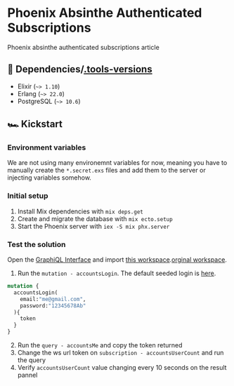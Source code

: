 # Phoenix Absinthe Authenticated Subscriptions

Phoenix absinthe authenticated subscriptions article

## 🚧 Dependencies/[.tools-versions](https://www.mitchellhanberg.com/post/2017/10/05/installing-erlang-and-elixir-using-asdf/)

- Elixir (`~> 1.10`)
- Erlang (`~> 22.0`)
- PostgreSQL (`~> 10.6`)

## 🏎 Kickstart

### Environment variables

We are not using many environemnt variables for now, meaning you have to manually create the `*.secret.exs` files and add them to the server or injecting variables somehow.

### Initial setup

1. Install Mix dependencies with `mix deps.get`
2. Create and migrate the database with `mix ecto.setup`
3. Start the Phoenix server with `iex -S mix phx.server`

### Test the solution

Open the [GraphiQL Interface](http://localhost:4000/v1/graphiq) and import [this workspace](graphiql_workspace.json).[orginal workspace](https://gist.github.com/marinho10/cdb0814eea1ad1aba9b8faa2048d67aa).

1. Run the `mutation - accountsLogin`. The default seeded login is [here](priv/repo/seeds.exs).

```graphql
mutation {
  accountsLogin(
    email:"me@gmail.com",
    password:"12345678Ab"
  ){
    token
  }
}
```

2. Run the `query - accountsMe` and copy the token returned
3. Change the ws url token on `subscription - accountsUserCount` and run the query
4. Verify `accountsUserCount` value changing every 10 seconds on the result pannel
